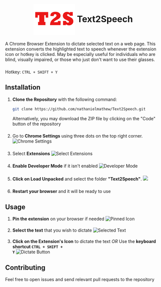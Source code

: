 <h1 align="center">
<img src="./speech.png" align="center" height="100px"></img>
Text2Speech
</h1>
A Chrome Browser Extension to dictate selected text on a web page. This extension converts the highlighted text to speech whenever the extension icon or hotkey is clicked. May be especially useful for individuals who are blind, visually impaired, or those who just don't want to use their glasses.

###
 Hotkey: <code>CTRL + SHIFT + Y</code>

## Installation
1. **Clone the Repository** with the following command:
    ```sh
    git clone https://github.com/nathanielmathew/Text2Speech.git
    ```

    Alternatively, you may download the ZIP file by clicking on the "Code" button of the repository 
###
2. Go to **Chrome Settings** using three dots on the top right corner. 
![Chrome Settings](https://cdnblog.webkul.com/blog/wp-content/uploads/2019/07/15065417/1-2.png)
###
3. Select **Extensions**
![Select Extensions](https://cdnblog.webkul.com/blog/wp-content/uploads/2019/07/15065541/2-3.png)
###
4. **Enable Developer Mode** if it isn't enabled 
![Developer Mode](https://cdnblog.webkul.com/blog/wp-content/uploads/2019/07/15065714/3-2.png)
###
5. **Click on Load Unpacked** and select the folder **"Text2Speech"**.
![](https://cdnblog.webkul.com/blog/wp-content/uploads/2019/07/15065849/4-3.png)
###
6. **Restart your browser** and it will be ready to use

## Usage
1. **Pin the extension** on your browser if needed
![Pinned Icon](https://lh3.googleusercontent.com/F3TkUJU7WF6-xU9BMwUcNhT5N4EKGvuuxBJY_S2XcWrvsrUwP9T50itPlxFqAar7Nk_kcaXJCKVPeWiEoem5ng13PeTstDpG-m-9XqBbyuUfDSkIMt9zwgekKFPHjp2Izt3_wTeVcBsFs5VE9Jos0gBF6--XaiF8Dm18LkxMbpWUNhN5FNXnJo7g9tI2GNJ0suYgURNsc8khw9xyeINj2Jxf6HDJ-6iaO15JG_T7sEjIs8la5NHp5gmBxdw_dPdJ4Xi7J6qVGZ8MRPoZRRMs7ZDxTtSxsXtK8lFMDWbftqOh7e45IeaX_I53YfHjnX64H2ysgEq5iMsiILSXmVYQ5MrKc97Ko5tIAyHzdQmujN1fwWfOufqLXbyysh0eGtO_xvlV54zLjFlfF7sVa88ob8gIpW42PbP12VCVxXp1Ym-Of-lp0Gl-grMj9cS9Hb8d6TdjaAnFg0mngBTNA3BCKcze5B2Z7kaKVwSh_aI66IrIEwhzokbxHCc80pUK2GOVoON9HLrzTHTH7HUz1xxu8F8ECrfm1_WwZDflbTavbNWUyl-6XN8y0JuoRo-ISqTZSQRZCnZRF0OnxpdMVbG11QWdtTh4kejkRwnIbgMTKUBArITpLjTbI38Ct-lTp0GC0eWH_-ZSouSLUvYrNa_PTk1ZNJqfIaru8j1WbR7tTNGeDqnXqcWNkTwMuUA=w303-h115-no?authuser=1)
####
2. **Select the text** that you wish to dictate
![Selected Text](https://lh3.googleusercontent.com/CbaaX7Pz3k27PHO9bZ1ka9AWdEZlYfXnRAGAbI7znRGLBUJmqRi2Ha-gMGsjk7x_v00WbLUn6CxQ8XvAq6HfozRg7AesrUW4Huf-eMcEXpx6Qa2K0_rpNomlxlsZr4i_sqt_DMhcmYv0uF-rej0jMo873euF8iiV0HXnIVzex9CZgUmvssBD3ptoZPGoQkY40ezUBhxTlB40QfWv67BewxRDDZ8I6XBR57FjLd8FniGtRGOQ11DzWG6v8xldygfAEiU7iVIssE3p86XbT_jOGmiVyrZXF67bVe0XDlJlL4etm5q1bnYjOg3fQ9VWMwSGpIhwhV2jxpYZ03n8LzeLKjPAiwbpt4Dw8O0FdqBptAe4GFjwGYCtgHP8u_oBlFSL6rcShss5LzJVHs5A6I8mPMFF45pb4EdwMUhYlsy2AaVFzp0UAViJd_TkWgAwW-QvJ7EEJg5CxPcesK72M3E93F2_rVP9cgRRlv1VpYSs7docHASs1bzL4x6PrE-qQD0DPyboe5sFOsb5433R0ybjtJgs1PNtDsW6yrKomFqCc88IgjItyxiLaqHfq-ikWvzH2F3ChU--4_tslLJ7Dv6OCCyfNLfnDUyw7Y1qQsnRXj8yiVDxp0be0-ftiWzOK8oXqTxLPn94BPAjlmjMytl92zxJdZ9eqptRG2d-nPWNCbTfMbo-B-SfKWOXHyc=w1168-h481-no?authuser=1)
####
3. **Click on the Extension's Icon** to dictate the text
*OR*
Use the **keyboard shortcut <code>CTRL + SHIFT + Y</code>**
![Dictate Button](https://lh3.googleusercontent.com/CHVZzHvdBsUDCjas6byoWrHlA0f9f-t1ndKVJ2iWU1xF_qFaWXu9_4K_IK8B1KYJ0XhuttP9VbOo3wXP72YLhMzoncuwqk3hfFW25KvJU4BRz3OH6VBKN6yYdJ8hO10toL8iMyCMj0JoAXp6FQCPkUYJBOJB0qmkGQzZSaiPgHaRVoIoYJ8NXgACpO0A1bm5rJiTj37qczmXLj5cmt55nlFhS5xLlvl-x9Sq-wruA6f500JC3kiW753U2qAlqmrCkkDaSNoIN2Pm1yonXWfM8DRkPahxXoVQKiISOztHSi0nhrEiO7w4qwmjUOgamOipHDex2SnwMCMKbyVts3YdnluRB7qeggFn0BrqIIU6IuxTA-lIsk_wBmRar6wH__tfqlJ9ZrCpYPkh4hSo_jDBPBP2gHjp0NyNbKSY3variKa-Hjt6ZgCWGPgiWOM7Em5Q_uOIGHWCwhJ3wLah4hpeaLhAH96cWodCrjkT6cwwst0z9kWsJYt-WUWA_v03wbu8xgqRcq8xldH2aI6bNLYdNdJCUFRJXaE_JMjGSBI1qQ-ww_Kb65LpduKECamLafO5W7ueiUL1e9mOGYWjXDNeNGEiGprSCrNbwhCRDmI8tQhvULVMCgM8tQDmQ-kTQzOnqSDNVW6N5zecsCyIfoGm5p8RuCG3GwImJ37itUU63QdclRxEP2wZzTbgix0=w360-h119-no?authuser=1)

## Contributing

Feel free to open issues and send relevant pull requests to the repository
